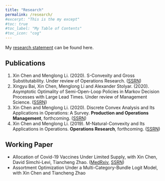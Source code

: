 ```yaml
---
title: "Research"
permalink: /research/
#excerpt: "This is the my except"
#toc: true
#toc_label: "My Table of Contents"
#toc_icon: "cog"
---
```



My [research statement](https://drive.google.com/file/d/1Pn65x0-_oYW9wDDYQATL63rStAe_M5fB/view?usp=sharing) can be found here.

## Publications

1. Xin Chen and Menglong Li. (2020). S-Convexity and Gross Substitutability. Under review of Operations Research. ([SSRN](http://www.google.com/url?q=http%3A%2F%2Fssrn.com%2Fabstract%3D3549632&sa=D&sntz=1&usg=AFQjCNESBg5t491MLj-0NKrjKkYFGuFT2w))
2. Xingyu Bai, Xin Chen, Menglong Li and Alexander Stolyar. (2020). Asymptotic Optimality of Semi-Open-Loop Policies in Markov Decision Processes with Large Lead Times. Under review of Management Science. ([SSRN](https://papers.ssrn.com/sol3/papers.cfm?abstract_id=3685551))
3. Xin Chen and Menglong Li. (2020). Discrete Convex Analysis and Its Applications in Operations: A Survey. **Production and Operations Management**, forthcoming. ([SSRN](http://www.google.com/url?q=http%3A%2F%2Fssrn.com%2Fabstract%3D3549628&sa=D&sntz=1&usg=AFQjCNF1-_9NcdaipDQTTJkvt1-B0RsRTg))
4. Xin Chen and Menglong Li. (2019). M-Natural-Convexity and Its Applications in Operations. **Operations Research**, forthcoming. ([SSRN](https://www.google.com/url?q=https%3A%2F%2Fpapers.ssrn.com%2Fsol3%2Fpapers.cfm%3Fabstract_id%3D3431474&sa=D&sntz=1&usg=AFQjCNHni1WzyvoGd5vpDaCPE5U-B70ULg))


## Working Paper
* Allocation of Covid-19 Vaccines Under Limited Supply, with Xin Chen, David Simchi-Levi, Tiancheng Zhao. ([MedRxiv](https://www.google.com/url?q=https%3A%2F%2Fwww.medrxiv.org%2Fcontent%2F10.1101%2F2020.08.23.20179820v1&sa=D&sntz=1&usg=AFQjCNF5VW40jSoxcYmOYoA2ajo0RJaDSA), [SSRN](https://www.google.com/url?q=https%3A%2F%2Fpapers.ssrn.com%2Fsol3%2Fpapers.cfm%3Fabstract_id%3D3678986&sa=D&sntz=1&usg=AFQjCNGGBgKDaZ2vfJQ4eJaqZ2xsgPuXUw))
* Assortment Optimization Under a Multi-Category-Bundle Logit Model, with Xin Chen and Tiancheng Zhao

